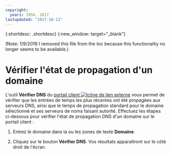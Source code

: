 ```yaml
---
copyright:
  years: 1994, 2017
lastupdated: "2017-10-11"
---
```


{:shortdesc: .shortdesc}
{:new_window: target="_blank"}

(Note: 1/9/2018 I removed this file from the toc because this functionality no longer seems to be available.)

# Vérifier l'état de propagation d'un domaine

L'outil **Vérifier DNS** du [portail client ![Icône de lien externe](../../icons/launch-glyph.svg "Icône de lien externe")](https://control.softlayer.com/) vous permet de vérifier que les entrées de temps les plus récentes ont été propagées aux serveurs DNS, ainsi que le temps de propagation standard pour le domaine sélectionné et ses serveurs de noms faisant autorité.  Effectuez les étapes ci-dessous pour vérifier l'état de propagation DNS d'un domaine sur le portail client :

1. Entrez le domaine dans la ou les zones de texte **Domaine**.

2. Cliquez sur le bouton **Vérifier DNS**.  Vos résultats apparaîtront sur le côté droit de l'écran.

